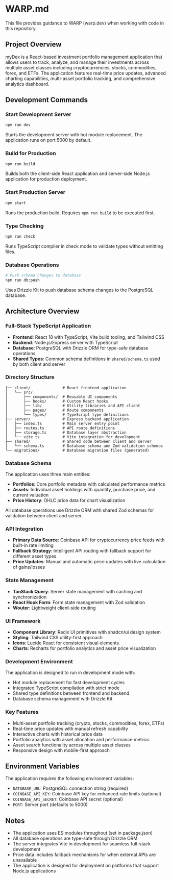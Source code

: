 # WARP.md

This file provides guidance to WARP (warp.dev) when working with code in this repository.

## Project Overview

myDex is a React-based investment portfolio management application that allows users to track, analyze, and manage their investments across multiple asset classes including cryptocurrencies, stocks, commodities, forex, and ETFs. The application features real-time price updates, advanced charting capabilities, multi-asset portfolio tracking, and comprehensive analytics dashboard.

## Development Commands

### Start Development Server
```bash
npm run dev
```
Starts the development server with hot module replacement. The application runs on port 5000 by default.

### Build for Production
```bash
npm run build
```
Builds both the client-side React application and server-side Node.js application for production deployment.

### Start Production Server
```bash
npm start
```
Runs the production build. Requires `npm run build` to be executed first.

### Type Checking
```bash
npm run check
```
Runs TypeScript compiler in check mode to validate types without emitting files.

### Database Operations
```bash
# Push schema changes to database
npm run db:push
```
Uses Drizzle Kit to push database schema changes to the PostgreSQL database.

## Architecture Overview

### Full-Stack TypeScript Application
- **Frontend**: React 18 with TypeScript, Vite build tooling, and Tailwind CSS
- **Backend**: Node.js/Express server with TypeScript
- **Database**: PostgreSQL with Drizzle ORM for type-safe database operations
- **Shared Types**: Common schema definitions in `shared/schema.ts` used by both client and server

### Directory Structure
```
├── client/              # React frontend application
│   └── src/
│       ├── components/  # Reusable UI components
│       ├── hooks/       # Custom React hooks
│       ├── lib/         # Utility libraries and API client
│       ├── pages/       # Route components
│       └── types/       # TypeScript type definitions
├── server/              # Express backend application
│   ├── index.ts         # Main server entry point
│   ├── routes.ts        # API route definitions
│   ├── storage.ts       # Database layer abstraction
│   └── vite.ts          # Vite integration for development
├── shared/              # Shared code between client and server
│   └── schema.ts        # Database schema and Zod validation schemas
└── migrations/          # Database migration files (generated)
```

### Database Schema
The application uses three main entities:
- **Portfolios**: Core portfolio metadata with calculated performance metrics
- **Assets**: Individual asset holdings with quantity, purchase price, and current valuation
- **Price History**: OHLC price data for chart visualization

All database operations use Drizzle ORM with shared Zod schemas for validation between client and server.

### API Integration
- **Primary Data Source**: Coinbase API for cryptocurrency price feeds with built-in rate limiting
- **Fallback Strategy**: Intelligent API routing with fallback support for different asset types
- **Price Updates**: Manual and automatic price updates with live calculation of gains/losses

### State Management
- **TanStack Query**: Server state management with caching and synchronization
- **React Hook Form**: Form state management with Zod validation
- **Wouter**: Lightweight client-side routing

### UI Framework
- **Component Library**: Radix UI primitives with shadcn/ui design system
- **Styling**: Tailwind CSS utility-first approach
- **Icons**: Lucide React for consistent visual elements
- **Charts**: Recharts for portfolio analytics and asset price visualization

### Development Environment
The application is designed to run in development mode with:
- Hot module replacement for fast development cycles
- Integrated TypeScript compilation with strict mode
- Shared type definitions between frontend and backend
- Database schema management with Drizzle Kit

### Key Features
- Multi-asset portfolio tracking (crypto, stocks, commodities, forex, ETFs)
- Real-time price updates with manual refresh capability
- Interactive charts with historical price data
- Portfolio analytics with asset allocation and performance metrics
- Asset search functionality across multiple asset classes
- Responsive design with mobile-first approach

## Environment Variables

The application requires the following environment variables:

- `DATABASE_URL`: PostgreSQL connection string (required)
- `COINBASE_API_KEY`: Coinbase API key for enhanced rate limits (optional)
- `COINBASE_API_SECRET`: Coinbase API secret (optional)
- `PORT`: Server port (defaults to 5000)

## Notes

- The application uses ES modules throughout (set in package.json)
- All database operations are type-safe through Drizzle ORM
- The server integrates Vite in development for seamless full-stack development
- Price data includes fallback mechanisms for when external APIs are unavailable
- The application is designed for deployment on platforms that support Node.js applications
